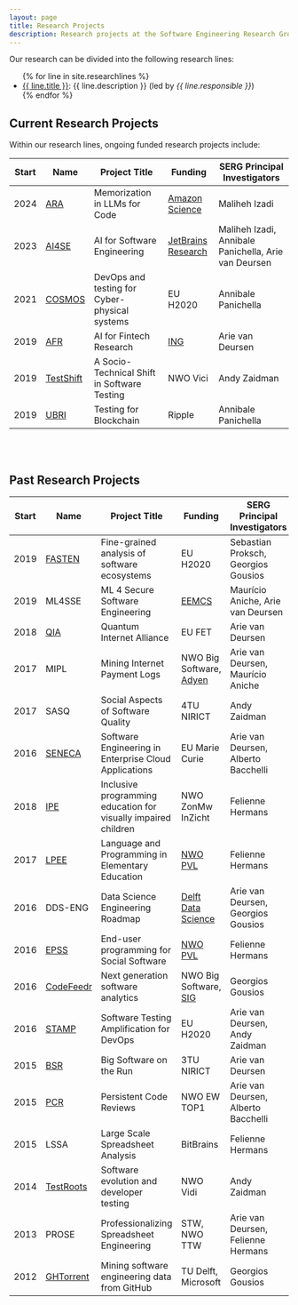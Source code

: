 ```yaml
---
layout: page
title: Research Projects
description: Research projects at the Software Engineering Research Group
---
```


Our research can be divided into the following research lines:

<ul>
{% for line in site.researchlines %}
	<li><a href="{{ line.url }}">{{ line.title }}</a>: {{ line.description }}  (led by <i>{{ line.responsible }}</i>)</li>
{% endfor %}
</ul>

## Current Research Projects

Within our research lines, ongoing funded research projects include:

Start | Name | Project Title | Funding | SERG Principal Investigators
------|------|---------------|---------|------------------------
2024 | [ARA](Amazon.science/research-awards/recipients/maliheh-izadi) | Memorization in LLMs for Code | [Amazon Science](https://www.amazon.science/) | Maliheh Izadi
2023 | [AI4SE](https://se.ewi.tudelft.nl/ai4se/) | AI for Software Engineering | [JetBrains Research](https://www.jetbrains.com/research/) | Maliheh Izadi, Annibale Panichella, Arie van Deursen
2021 | [COSMOS](https://www.cosmos-devops.org) | DevOps and testing for Cyber-physical systems | EU H2020 | Annibale Panichella
2019 | [AFR](https://se.ewi.tudelft.nl/ai4fintech/)  | AI for Fintech Research | [ING](https://www.ing.com/Home.htm)  | Arie van Deursen
2019 | [TestShift](https://testshiftproject.github.io/) | A Socio-Technical Shift in Software Testing | NWO Vici | Andy Zaidman |
2019 | [UBRI](https://ubri.ripple.com) | Testing for Blockchain | Ripple | Annibale Panichella

<br/>
<br/>

## Past Research Projects

Start | Name | Project Title | Funding | SERG Principal Investigators
------|------|---------------|---------|------------------------
2019  | [FASTEN](http://gousios.org/blog/Introducing-Fasten.html) | Fine-grained analysis of software ecosystems | EU H2020 | Sebastian Proksch, Georgios Gousios
2019  | ML4SSE  | ML 4 Secure Software Engineering | [EEMCS](https://www.tudelft.nl/en/eemcs/) | Maurício Aniche, Arie van Deursen
2018  | [QIA](http://quantum-internet.team/)  | Quantum Internet Alliance | EU FET | Arie van Deursen
2017  | MIPL | Mining Internet Payment Logs | NWO Big Software, [Adyen](https://www.adyen.com) | Arie van Deursen, Maurício Aniche
2017  | SASQ | Social Aspects of Software Quality | 4TU NIRICT | Andy Zaidman
2016  | [SENECA](https://senecaproject.github.io) | Software Engineering in Enterprise Cloud Applications | EU Marie Curie | Arie van Deursen, Alberto Bacchelli
2018  | [IPE](http://www.felienne.com/archives/6004) | Inclusive programming education for visually impaired children | NWO ZonMw InZicht | Felienne Hermans
2017  | [LPEE](https://www.nwo.nl/onderzoek-en-resultaten/programmas/promotiebeurs+voor+leraren/toekenningen+2017-2) | Language and Programming in Elementary Education | [NWO PVL](https://www.nwo.nl/onderzoek-en-resultaten/programmas/promotiebeurs+voor+leraren) | Felienne Hermans
2016  | DDS-ENG | Data Science Engineering Roadmap | [Delft Data Science](https://www.tudelft.nl/en/eemcs/cooperation/delft-data-science/) | Arie van Deursen, Georgios Gousios
2016  | [EPSS](https://www.nwo.nl/onderzoek-en-resultaten/programmas/promotiebeurs+voor+leraren/toekenningen+2016-1) | End-user programming for Social Software | [NWO PVL](https://www.nwo.nl/onderzoek-en-resultaten/programmas/promotiebeurs+voor+leraren) | Felienne Hermans
2016  | [CodeFeedr](https://codefeedr.github.io) | Next generation software analytics | NWO Big Software, [SIG](https://www.sig.eu/) | Georgios Gousios
2016  | [STAMP](https://www.stamp-project.eu) | Software Testing Amplification for DevOps | EU H2020 | Arie van Deursen, Andy Zaidman
2015  | [BSR](http://www.3tu-bsr.nl) | Big Software on the Run | 3TU NIRICT| Arie van Deursen
2015  | [PCR](https://www.nwo.nl/en/research-and-results/research-projects/i/54/12454.html) | Persistent Code Reviews | NWO EW TOP1 | Arie van Deursen, Alberto Bacchelli
2015  | LSSA | Large Scale Spreadsheet Analysis | BitBrains | Felienne Hermans
2014  | [TestRoots](https://testroots.org/) | Software evolution and developer testing | NWO Vidi | Andy Zaidman
2013  | PROSE | Professionalizing Spreadsheet Engineering | STW, NWO TTW | Arie van Deursen, Felienne Hermans
2012  | [GHTorrent](https://ghtorrent.org) | Mining software engineering data from GitHub | TU Delft, Microsoft | Georgios Gousios

